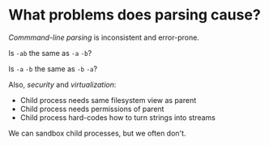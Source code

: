 # What problems does parsing cause?

*Commmand-line parsing* is inconsistent and error-prone.

Is `-ab` the same as `-a` `-b`?

Is `-a` `-b` the same as `-b` `-a`?

Also, *security* and *virtualization*:

 - Child process needs same filesystem view as parent
 - Child process needs permissions of parent
 - Child process hard-codes how to turn strings into streams

We can sandbox child processes, but we often don't.
